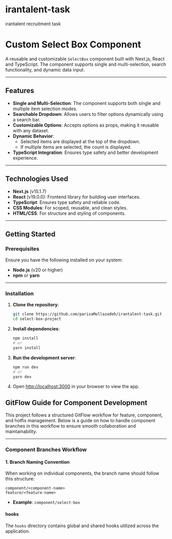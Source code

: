 # irantalent-task

irantalent recruitment task

# **Custom Select Box Component**

A reusable and customizable `SelectBox` component built with Next.js, React and TypeScript. The component supports single and multi-selection, search functionality, and dynamic data input.

---

## **Features**

- **Single and Multi-Selection**: The component supports both single and multiple item selection modes.
- **Searchable Dropdown**: Allows users to filter options dynamically using a search bar.
- **Customizable Options**: Accepts options as props, making it reusable with any dataset.
- **Dynamic Behavior**:
  - Selected items are displayed at the top of the dropdown.
  - If multiple items are selected, the count is displayed.
- **TypeScript Integration**: Ensures type safety and better development experience.

---

## **Technologies Used**

- **Next.js** (v15.1.7)
- **React** (v19.0.0): Frontend library for building user interfaces.
- **TypeScript**: Ensures type safety and reliable code.
- **CSS Modules**: For scoped, reusable, and clean styles.
- **HTML/CSS**: For structure and styling of components.

---

## **Getting Started**

### **Prerequisites**

Ensure you have the following installed on your system:

- **Node.js** (v20 or higher)
- **npm** or **yarn**

---

### **Installation**

1. **Clone the repository**:

   ```bash
   git clone https://github.com/parisaMollazadeh/irantalent-task.git
   cd select-box-project
   ```

2. **Install dependencies**:

   ```bash
   npm install
   # or
   yarn install
   ```

3. **Run the development server**:

   ```bash
   npm run dev
   # or
   yarn dev
   ```

4. Open [http://localhost:3000](http://localhost:3000) in your browser to view the app.

## **GitFlow Guide for Component Development**

This project follows a structured GitFlow workflow for feature, component, and hotfix management. Below is a guide on how to handle component branches in this workflow to ensure smooth collaboration and maintainability.

---

### **Component Branches Workflow**

#### **1. Branch Naming Convention**

When working on individual components, the branch name should follow this structure:

```
component/<component-name>
feature/<feature-name>
```

- **Example**: `component/select-box`

#### hooks

The `hooks` directory contains global and shared hooks utilized across the
application.
